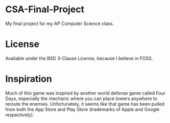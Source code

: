 # CSA-Final-Project
My final project for my AP Computer Science class.
# License
Available under the BSD 3-Clause License, because I believe in FOSS.
# Inspiration
Much of this game was inspired by another world defense game called Four Days, especially the mechanic where you can place towers anywhere to reroute the enemies. Unfortunately, it seems like that game has been pulled from both the App Store and Play Store (trademarks of Apple and Google respectively).
